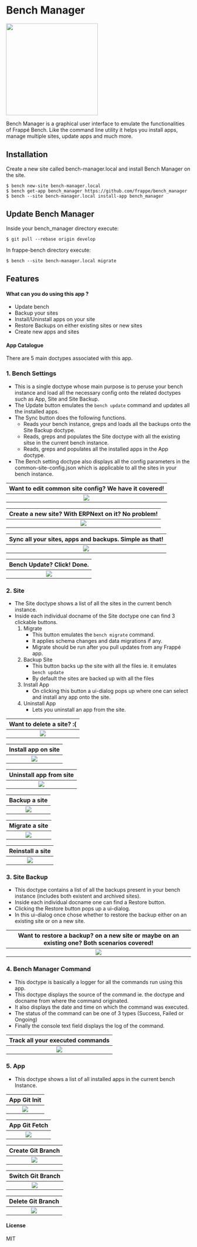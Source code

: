 # Bench Manager
<img src="bench_manager/public/images/fa-gamepad.svg" width="250">

Bench Manager is a graphical user interface to emulate the functionalities of Frappé Bench. Like the command line utility it helps you install apps, manage multiple sites, update apps and much more.

## Installation

Create a new site called bench-manager.local and install Bench Manager on the site. 

```
$ bench new-site bench-manager.local
$ bench get-app bench_manager https://github.com/frappe/bench_manager
$ bench --site bench-manager.local install-app bench_manager
```
## Update Bench Manager

Inside your bench_manager directory execute:
```
$ git pull --rebase origin develop
```
In frappe-bench directory execute:
```
$ bench --site bench-manager.local migrate
```

## Features

#### What can you do using this app ?
- Update bench
- Backup your sites
- Install/Uninstall apps on your site
- Restore Backups on either existing sites or new sites
- Create new apps and sites

#### App Catalogue

There are 5 main doctypes associated with this app. 


### 1. Bench Settings

- This is a single doctype whose main purpose is to peruse your bench instance and load all the necessary config onto the related doctypes such as App, Site and Site Backup.
- The Update button emulates the ``` bench update ``` command and updates all the installed apps.
- The Sync button does the following functions.
  - Reads your bench instance, greps and loads all the backups onto the Site Backup doctype.
  - Reads, greps and populates the Site doctype with all the existing sitse in the current bench instance.
  - Reads, greps and populates all the installed apps in the App doctype.
- The Bench setting doctype also displays all the config parameters in the common-site-config.json which is applicable to all 
  the sites in your bench instance.

| Want to edit common site config? We have it covered!         |
| :----------------------------------------------------------: |
| ![](bench_manager/public/images/bench_settings-overview.gif) |

| Create a new site? With ERPNext on it? No problem!           |
| :----------------------------------------------------------: |
| ![](bench_manager/public/images/bench_settings-new_site.gif) |

| Sync all your sites, apps and backups. Simple as that!   |
| :------------------------------------------------------: |
| ![](bench_manager/public/images/bench_settings-sync.gif) |

| Bench Update? Click! Done.                                 |
| :--------------------------------------------------------: |
| ![](bench_manager/public/images/bench_settings-update.gif) |

### 2. Site

* The Site doctype shows a list of all the sites in the current bench instance.
* Inside each individual docname of the Site doctype one can find 3 clickable buttons.
  1. Migrate
      * This button emulates the ```bench migrate``` command.
      * It applies schema changes and data migrations if any.
      * Migrate should be run after you pull updates from any Frappé app.
  2. Backup Site 
      * This button backs up the site with all the files ie. it emulates ``` bench update ```
      * By default the sites are backed up with all the files
  3. Install App
      * On clicking this button a ui-dialog pops up where one can select and install any app onto the site.
  4. Uninstall App
      * Lets you uninstall an app from the site. 

| Want to delete a site? :(                           |
| :-------------------------------------------------: |
| ![](bench_manager/public/images/site-drop_site.gif) |

| Install app on site                                   |
| :---------------------------------------------------: |
| ![](bench_manager/public/images/site-install_app.gif) |

| Uninstall app from site                                 |
| :-----------------------------------------------------: |
| ![](bench_manager/public/images/site-uninstall_app.gif) |

| Backup a site                                    |
| :----------------------------------------------: |
| ![](bench_manager/public/images/site-backup.gif) |

| Migrate a site                                    |
| :-----------------------------------------------: |
| ![](bench_manager/public/images/site-migrate.gif) |

| Reinstall a site                                    |
| :-------------------------------------------------: |
| ![](bench_manager/public/images/site-reinstall.gif) |

### 3. Site Backup

- This doctype contains a list of all the backups present in your bench instance (includes both existent and archived sites).
- Inside each individual docname one can find a Restore button.
- Clicking the Restore button pops up a ui-dialog.
- In this ui-dialog once chose whether to restore the backup either on an existing site or on a new site.

| Want to restore a backup? on a new site or maybe on an existing one? Both scenarios covered! |
| :------------------------------------------------------------------------------------------: |
| ![](bench_manager/public/images/site_backup-restore.gif)                                      |

### 4. Bench Manager Command

- This doctype is basically a logger for all the commands run using this app.
- This doctype displays the source of the command ie. the doctype and docname from where the command originated.
- It also displays the date and time on which the command was executed.
- The status of the command can be one of 3 types (Success, Failed or Ongoing)
- Finally the console text field displays the log of the command.

| Track all your executed commands                                    |
| :-----------------------------------------------------------------: |
| ![](bench_manager/public/images/bench_manager_command-overview.gif) |

### 5. App

- This doctype shows a list of all installed apps in the current bench Instance.

| App Git Init                                  |
| :-------------------------------------------: |
| ![](bench_manager/public/images/app-init.gif) |

| App Git Fetch                                  |
| :--------------------------------------------: |
| ![](bench_manager/public/images/app-fetch.gif) |

| Create Git Branch                                   |
| :-------------------------------------------------: |
| ![](bench_manager/public/images/app-new_branch.gif) |

| Switch Git Branch                                      |
| :----------------------------------------------------: |
| ![](bench_manager/public/images/app-switch_branch.gif) |

| Delete Git Branch                                      |
| :----------------------------------------------------: |
| ![](bench_manager/public/images/app-delete_branch.gif) |

#### License

MIT

